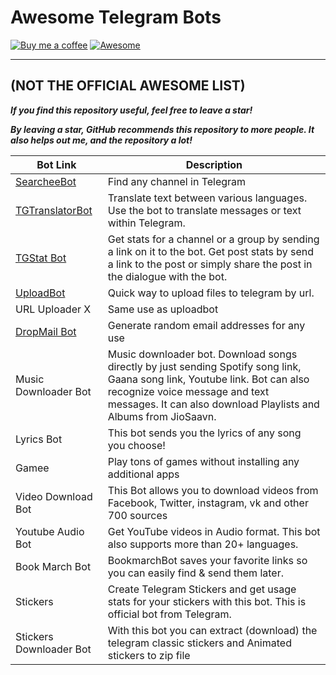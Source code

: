 Awesome Telegram Bots
===
[![Buy me a coffee](https://img.shields.io/badge/Buy%20me%20a%20coffee-048754?logo=buymeacoffee)](buymeacoffee.com/luhh)
[![Awesome](https://jaywcjlove.github.io/sb/ico/awesome.svg)](https://github.com/sindresorhus/awesome)

----
## **(NOT THE OFFICIAL AWESOME LIST)** 

***If you find this repository useful, feel free to leave a star!***

***By leaving a star, GitHub recommends this repository to more people. It also helps out me, and the repository a lot!***

| Bot Link | Description |
| -------- | ----------- |
| [SearcheeBot](https://t.me/SearcheeBot) | Find any channel in Telegram |
| [TGTranslatorBot](https://t.me/TGTranslatorBot) | Translate text between various languages. Use the bot to translate messages or text within Telegram. |
| [TGStat Bot](https://t.me/TGStat_Bot) | Get stats for a channel or a group by sending a link on it to the bot. Get post stats by send a link to the post or simply share the post in the dialogue with the bot. |
| [UploadBot](https://t.me/uploadbot) | Quick way to upload files to telegram by url. |
| URL Uploader X | Same use as uploadbot |
| [DropMail Bot](https://t.me/DropmailBot) | Generate random email addresses for any use |
| Music Downloader Bot | Music downloader bot. Download songs directly by just sending Spotify song link, Gaana song link, Youtube link. Bot can also recognize voice message and text messages. It can also download Playlists and Albums from JioSaavn. |
| Lyrics Bot | This bot sends you the lyrics of any song you choose! |
| Gamee | Play tons of games without installing any additional apps |
| Video Download Bot | This Bot allows you to download videos from Facebook, Twitter, instagram, vk and other 700 sources |
| Youtube Audio Bot | Get YouTube videos in Audio format. This bot also supports more than 20+ languages. |
| Book March Bot | BookmarchBot saves your favorite links so you can easily find & send them later. |
| Stickers | Create Telegram Stickers and get usage stats for your stickers with this bot. This is official bot from Telegram. |
| Stickers Downloader Bot | With this bot you can extract (download) the telegram classic stickers and Animated stickers to zip file |